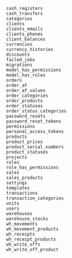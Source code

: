 	cash_registers
	cash_transfers
	categories
	clients
	clients_emails
	clients_phones
	client_balances
	currencies
	currency_histories
	discounts
	failed_jobs
	migrations
	model_has_permissions
	model_has_roles
	orders
	order_af
	order_af_values
	order_categories
	order_products
	order_statuses
	order_status_categories
	password_resets
	password_reset_tokens
	permissions
	personal_access_tokens
	products
	product_prices
	product_serial_numbers
	product_statuses
	projects
	roles
	role_has_permissions
	sales
	sales_products
	settings
	templates
	transactions
	transaction_categories
	units
	users
	warehouses
	warehouse_stocks
	wh_movements
	wh_movement_products
	wh_receipts
	wh_receipt_products
	wh_write_offs
	wh_write_off_product